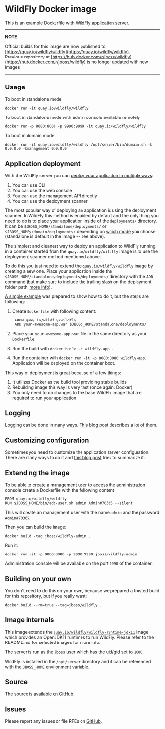 # WildFly Docker image

This is an example Dockerfile with [WildFly application server](http://wildfly.org/).

---
**NOTE**

Official builds for this image are now published to [https://quay.io/wildfly/wildfly](https://quay.io/wildfly/wildfly).  
Previous repository at [https://hub.docker.com/r/jboss/wildfly](https://hub.docker.com/r/jboss/wildfly) is no longer updated with new images

---

## Usage

To boot in standalone mode

    docker run -it quay.io/wildfly/wildfly
    
To boot in standalone mode with admin console available remotely

    docker run -p 8080:8080 -p 9990:9990 -it quay.io/wildfly/wildfly

To boot in domain mode

    docker run -it quay.io/wildfly/wildfly /opt/server/bin/domain.sh -b 0.0.0.0 -bmanagement 0.0.0.0

## Application deployment

With the WildFly server you can [deploy your application in multiple ways](https://docs.jboss.org/author/display/WFLY8/Application+deployment):

1. You can use CLI
2. You can use the web console
3. You can use the management API directly
4. You can use the deployment scanner

The most popular way of deploying an application is using the deployment scanner. In WildFly this method is enabled by default and the only thing you need to do is to place your application inside of the `deployments/` directory. It can be `$JBOSS_HOME/standalone/deployments/` or `$JBOSS_HOMEy/domain/deployments/` depending on [which mode](https://docs.jboss.org/author/display/WFLY8/Operating+modes) you choose (standalone is default in the image -- see above).

The simplest and cleanest way to deploy an application to WildFly running in a container started from the `quay.io/wildfly/wildfly` image is to use the deployment scanner method mentioned above.

To do this you just need to extend the `quay.io/wildfly/wildfly` image by creating a new one. Place your application inside the `$JBOSS_HOME/standalone/deployments/deployments/` directory with the `ADD` command (but make sure to include the trailing slash on the deployment folder path, [more info](https://docs.docker.com/reference/builder/#add)). 

[A simple example](https://github.com/goldmann/wildfly-docker-deployment-example) was prepared to show how to do it, but the steps are following:

1. Create `Dockerfile` with following content:

        FROM quay.io/wildfly/wildfly
        ADD your-awesome-app.war $JBOSS_HOME/standalone/deployments/

2. Place your `your-awesome-app.war` file in the same directory as your `Dockerfile`.
3. Run the build with `docker build -t wildfly-app .`
4. Run the container with `docker run -it -p 8080:8080 wildfly-app`. Application will be deployed on the container boot.

This way of deployment is great because of a few things:

1. It utilizes Docker as the build tool providing stable builds
2. Rebuilding image this way is very fast (once again: Docker)
3. You only need to do changes to the base WildFly image that are required to run your application

## Logging

Logging can be done in many ways. [This blog post](https://goldmann.pl/blog/2014/07/18/logging-with-the-wildfly-docker-image/) describes a lot of them.

## Customizing configuration

Sometimes you need to customize the application server configuration. There are many ways to do it and [this blog post](https://goldmann.pl/blog/2014/07/23/customizing-the-configuration-of-the-wildfly-docker-image/) tries to summarize it.

## Extending the image

To be able to create a management user to access the administration console create a Dockerfile with the following content

    FROM quay.io/wildfly/wildfly
    RUN $JBOSS_HOME/bin/add-user.sh admin Admin#70365 --silent

This will create an management user with the name `admin` and the password `Admin#70365`.

Then you can build the image:

    docker build -tag jboss/wildfly-admin .

Run it:

    docker run -it -p 8080:8080 -p 9990:9990 jboss/wildfly-admin

Administration console will be available on the port `9990` of the container.

## Building on your own

You don't need to do this on your own, because we prepared a trusted build for this repository, but if you really want:

    docker build --rm=true --tag=jboss/wildfly .

## Image internals

This image extends the [`quay.io/wildfly/wildfly-runtime-jdk11`](https://quay.io/repository/wildfly/wildfly-runtime-jdk11?tab=info) image which provides an OpenJDK11 runtimes to run WildFly. Please refer to the README.md for selected images for more info.

The server is run as the `jboss` user which has the uid/gid set to `1000`.

WildFly is installed in the `/opt/server` directory and it can be referenced with the `JBOSS_HOME` environment variable.

## Source

The source is [available on GitHub](https://github.com/jboss-dockerfiles/wildfly).

## Issues

Please report any issues or file RFEs on [GitHub](https://github.com/jboss-dockerfiles/wildfly/issues).

